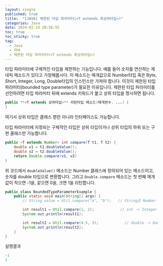 ```yaml
---
layout: single
published: true
title:  "[JAVA] 제한된 타입 파라미터(<T extends 최상위타입>)"
categories: Java
date: 2024-02-14 20:56:55
toc: true
toc_sticky: true
tag:   
  - Java
  - 자바
  - 제한된 타입 파라미터(<T extends 최상위타입>)
---
```


타입 파라미터에 구체적인 타입을 제한하는 기능입니다. 예를 들어 숫자를 연산하는 제네릭 메소드가 있다고 가정해봅시다. 이 메소드는 매개값으로 Number타입 혹은 Byte, Short, Integer, Long, Double타입의 인스턴스만 가져야 합니다. 이것이 제한된 타입 파라미터(bounded type parameter)가 필요한 이유입니다. 
제한된 타입 파라미터를 선언하려면 타입 파라미터 뒤에 extends 키워드가 붙고 상위 타입을 명시하면 됩니다. 

```java
public **<T extends 상위타입>** 리턴타입 메소드(매개변수, ...) {
}
```

여기서 상위 타입은 클래스 뿐만 아니라 인터페이스도 가능합니다.

타입 파라미터에 지정되는 구체적인 타입은 상위 타입이거나 상위 타입의 하위 또는 구현 클래스만 가능합니다. 

```java
public <T extends Number> int compare(T t1, T t2) {
	double v1 = t1.doubleValue();
	double v2 = t2.doubleValue();
	return Double.compare(v1, v2)
}
```

위 코드에서 `doubleValue()` 메소드는 Number 클래스에 정의되어 있는 메소드이고, 숫자를 double 타입으로 변환합니다. 그리고 `Double.compare` 메소드는 첫 번째 매개값이 작으면 -1을, 같으면 0을, 크면 1을 리턴합니다. 

```java
public class BoundedTypeParameterExample {
	public static void main(String[] args) {
		// String value = Util.compare("a", "b");   // String은 Number 타입이 아니므로 컴파일 오류 발생

		int result1 = Util.compare(1, 2);            // int -> Integer (자동 Boxing)
		System.out.println(result1);

		int result2 = Util.compare(4.5, 3);            // double -> Double (자동 Boxing)
		System.out.println(result2);
	}
}
```

실행결과

```java
-1
1
```